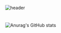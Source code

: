 ![header](https://capsule-render.vercel.app/api?type=Waving&fontSize=38&text=Welcome&nbsp;ToMyGitHub&animation=fadeIn)
#
![Anurag's GitHub stats](https://github-readme-stats.vercel.app/api?username=biabamroi&show_icons=true&theme=graywhite)
